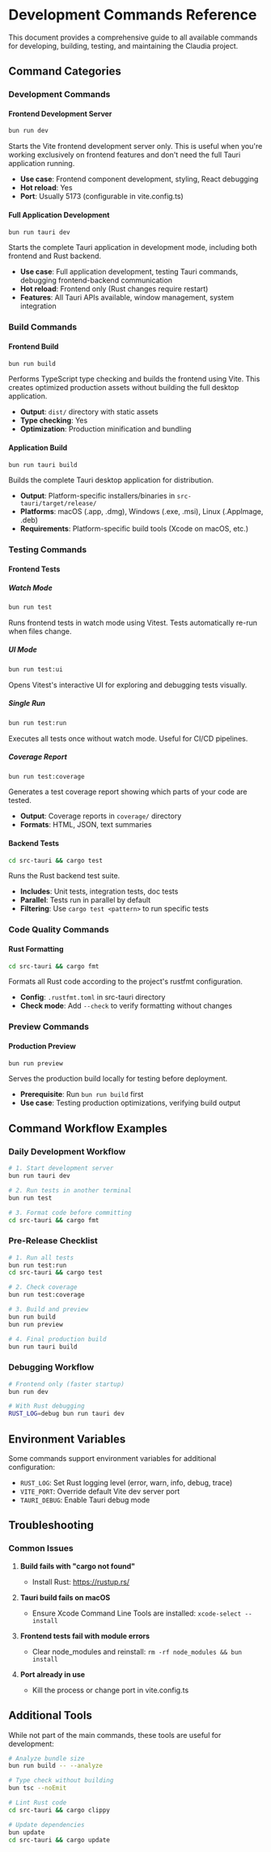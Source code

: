 # Development Commands Reference

This document provides a comprehensive guide to all available commands for developing, building, testing, and maintaining the Claudia project.

## Command Categories

### Development Commands

#### Frontend Development Server
```bash
bun run dev
```
Starts the Vite frontend development server only. This is useful when you're working exclusively on frontend features and don't need the full Tauri application running.

- **Use case**: Frontend component development, styling, React debugging
- **Hot reload**: Yes
- **Port**: Usually 5173 (configurable in vite.config.ts)

#### Full Application Development
```bash
bun run tauri dev
```
Starts the complete Tauri application in development mode, including both frontend and Rust backend.

- **Use case**: Full application development, testing Tauri commands, debugging frontend-backend communication
- **Hot reload**: Frontend only (Rust changes require restart)
- **Features**: All Tauri APIs available, window management, system integration

### Build Commands

#### Frontend Build
```bash
bun run build
```
Performs TypeScript type checking and builds the frontend using Vite. This creates optimized production assets without building the full desktop application.

- **Output**: `dist/` directory with static assets
- **Type checking**: Yes
- **Optimization**: Production minification and bundling

#### Application Build
```bash
bun run tauri build
```
Builds the complete Tauri desktop application for distribution.

- **Output**: Platform-specific installers/binaries in `src-tauri/target/release/`
- **Platforms**: macOS (.app, .dmg), Windows (.exe, .msi), Linux (.AppImage, .deb)
- **Requirements**: Platform-specific build tools (Xcode on macOS, etc.)

### Testing Commands

#### Frontend Tests

##### Watch Mode
```bash
bun run test
```
Runs frontend tests in watch mode using Vitest. Tests automatically re-run when files change.

##### UI Mode
```bash
bun run test:ui
```
Opens Vitest's interactive UI for exploring and debugging tests visually.

##### Single Run
```bash
bun run test:run
```
Executes all tests once without watch mode. Useful for CI/CD pipelines.

##### Coverage Report
```bash
bun run test:coverage
```
Generates a test coverage report showing which parts of your code are tested.

- **Output**: Coverage reports in `coverage/` directory
- **Formats**: HTML, JSON, text summaries

#### Backend Tests
```bash
cd src-tauri && cargo test
```
Runs the Rust backend test suite.

- **Includes**: Unit tests, integration tests, doc tests
- **Parallel**: Tests run in parallel by default
- **Filtering**: Use `cargo test <pattern>` to run specific tests

### Code Quality Commands

#### Rust Formatting
```bash
cd src-tauri && cargo fmt
```
Formats all Rust code according to the project's rustfmt configuration.

- **Config**: `.rustfmt.toml` in src-tauri directory
- **Check mode**: Add `--check` to verify formatting without changes

### Preview Commands

#### Production Preview
```bash
bun run preview
```
Serves the production build locally for testing before deployment.

- **Prerequisite**: Run `bun run build` first
- **Use case**: Testing production optimizations, verifying build output

## Command Workflow Examples

### Daily Development Workflow
```bash
# 1. Start development server
bun run tauri dev

# 2. Run tests in another terminal
bun run test

# 3. Format code before committing
cd src-tauri && cargo fmt
```

### Pre-Release Checklist
```bash
# 1. Run all tests
bun run test:run
cd src-tauri && cargo test

# 2. Check coverage
bun run test:coverage

# 3. Build and preview
bun run build
bun run preview

# 4. Final production build
bun run tauri build
```

### Debugging Workflow
```bash
# Frontend only (faster startup)
bun run dev

# With Rust debugging
RUST_LOG=debug bun run tauri dev
```

## Environment Variables

Some commands support environment variables for additional configuration:

- `RUST_LOG`: Set Rust logging level (error, warn, info, debug, trace)
- `VITE_PORT`: Override default Vite dev server port
- `TAURI_DEBUG`: Enable Tauri debug mode

## Troubleshooting

### Common Issues

1. **Build fails with "cargo not found"**
   - Install Rust: https://rustup.rs/

2. **Tauri build fails on macOS**
   - Ensure Xcode Command Line Tools are installed: `xcode-select --install`

3. **Frontend tests fail with module errors**
   - Clear node_modules and reinstall: `rm -rf node_modules && bun install`

4. **Port already in use**
   - Kill the process or change port in vite.config.ts

## Additional Tools

While not part of the main commands, these tools are useful for development:

```bash
# Analyze bundle size
bun run build -- --analyze

# Type check without building
bun tsc --noEmit

# Lint Rust code
cd src-tauri && cargo clippy

# Update dependencies
bun update
cd src-tauri && cargo update
```
